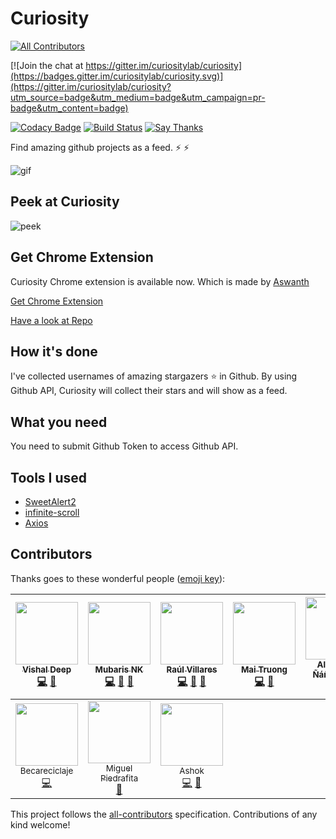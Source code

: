# Curiosity
[![All Contributors](https://img.shields.io/badge/all_contributors-10-orange.svg?style=flat-square)](#contributors)

[![Join the chat at https://gitter.im/curiositylab/curiosity](https://badges.gitter.im/curiositylab/curiosity.svg)](https://gitter.im/curiositylab/curiosity?utm_source=badge&utm_medium=badge&utm_campaign=pr-badge&utm_content=badge)

[![Codacy Badge](https://api.codacy.com/project/badge/Grade/a28af21730b647da8a84974696776cc0)](https://www.codacy.com/app/mubaris/curiosity?utm_source=github.com&utm_medium=referral&utm_content=mubaris/curiosity&utm_campaign=badger)
[![Build Status](https://travis-ci.org/curiositylab/curiosity.svg?branch=master)](https://travis-ci.org/curiositylab/curiosity)
[![Say Thanks](https://img.shields.io/badge/Say%20Thanks!-%F0%9F%A6%89-1EAEDB.svg)](https://saythanks.io/to/mubaris)

Find amazing github projects as a feed. :zap: :zap:

![gif](https://media.giphy.com/media/l2SpYDOZmp3H2cAAo/giphy.gif)

## Peek at Curiosity

![peek](https://i.imgsafe.org/e6a506c205.png)

## Get Chrome Extension

Curiosity Chrome extension is available now. Which is made by [Aswanth](https://github.com/aswanthkoleri)

[Get Chrome Extension](https://chrome.google.com/webstore/detail/curiosity/pmggmachmjpmgmfpgbfgdnhheneiedhj)

[Have a look at Repo](https://github.com/aswanthkoleri/Curiosity)

## How it's done

I've collected usernames of amazing stargazers :star: in Github. By using Github API, Curiosity will collect their stars and will show as a feed.

## What you need

You need to submit Github Token to access Github API.

## Tools I used

* [SweetAlert2](https://limonte.github.io/sweetalert2/)
* [infinite-scroll](https://github.com/alexblack/infinite-scroll)
* [Axios](https://github.com/mzabriskie/axios)

## Contributors

Thanks goes to these wonderful people ([emoji key](https://github.com/kentcdodds/all-contributors#emoji-key)):

<!-- ALL-CONTRIBUTORS-LIST:START - Do not remove or modify this section -->
| [<img src="https://avatars0.githubusercontent.com/u/28827885?v=3" width="100px;"/><br /><sub>Vishal Deep</sub>](https://github.com/vvvdeep)<br />[💻](https://github.com/curiositylab/curiosity/commits?author=vvvdeep "Code") [📖](https://github.com/curiositylab/curiosity/commits?author=vvvdeep "Documentation") | [<img src="https://avatars3.githubusercontent.com/u/13871723?v=3" width="100px;"/><br /><sub>Mubaris NK</sub>](http://mubaris.com)<br />[💻](https://github.com/curiositylab/curiosity/commits?author=mubaris "Code") [📖](https://github.com/curiositylab/curiosity/commits?author=mubaris "Documentation") [👀](#review-mubaris "Reviewed Pull Requests") | [<img src="https://avatars2.githubusercontent.com/u/19681704?v=3" width="100px;"/><br /><sub>Raúl Villares</sub>](http://raulvillares.com)<br />[💻](https://github.com/curiositylab/curiosity/commits?author=raulvillares "Code") [📖](https://github.com/curiositylab/curiosity/commits?author=raulvillares "Documentation") [👀](#review-raulvillares "Reviewed Pull Requests") | [<img src="https://avatars2.githubusercontent.com/u/10360577?v=3" width="100px;"/><br /><sub>Mai Truong</sub>](http://maiquynhtruong.github.io)<br />[💻](https://github.com/curiositylab/curiosity/commits?author=maiquynhtruong "Code") [👀](#review-maiquynhtruong "Reviewed Pull Requests") | [<img src="https://avatars0.githubusercontent.com/u/464978?v=3" width="100px;"/><br /><sub>Alejandro Ñáñez Ortiz</sub>](http://co.linkedin.com/in/alejandronanez/)<br />[💻](https://github.com/curiositylab/curiosity/commits?author=alejandronanez "Code") [👀](#review-alejandronanez "Reviewed Pull Requests") | [<img src="https://avatars3.githubusercontent.com/u/15820761?v=3" width="100px;"/><br /><sub>Brendan Hagan</sub>](https://github.com/haganbmj)<br />[💻](https://github.com/curiositylab/curiosity/commits?author=haganbmj "Code") | [<img src="https://avatars1.githubusercontent.com/u/5106887?v=3" width="100px;"/><br /><sub>June Domingo</sub>](https://github.com/junedomingo)<br />[💻](https://github.com/curiositylab/curiosity/commits?author=junedomingo "Code") |
| :---: | :---: | :---: | :---: | :---: | :---: | :---: |
| [<img src="https://avatars1.githubusercontent.com/u/19283697?v=3" width="100px;"/><br /><sub>Becareciclaje</sub>](https://github.com/Becareciclaje)<br />[💻](https://github.com/curiositylab/curiosity/commits?author=Becareciclaje "Code") | [<img src="https://avatars3.githubusercontent.com/u/23558090?v=3" width="100px;"/><br /><sub>Miguel Piedrafita</sub>](https://miguelpiedrafita.com)<br />[📖](https://github.com/curiositylab/curiosity/commits?author=m1guelpf "Documentation") | [<img src="https://avatars2.githubusercontent.com/u/7142320?v=3" width="100px;"/><br /><sub>Ashok</sub>](https://github.com/asiyani)<br />[💻](https://github.com/curiositylab/curiosity/commits?author=asiyani "Code") [👀](#review-asiyani "Reviewed Pull Requests") |
<!-- ALL-CONTRIBUTORS-LIST:END -->

This project follows the [all-contributors](https://github.com/kentcdodds/all-contributors) specification. Contributions of any kind welcome!